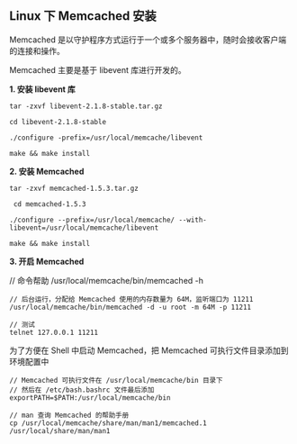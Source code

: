 ## Linux 下 Memcached 安装

Memcached 是以守护程序方式运行于一个或多个服务器中，随时会接收客户端的连接和操作。

Memcached 主要是基于 libevent 库进行开发的。

**1. 安装 libevent 库**

```
tar -zxvf libevent-2.1.8-stable.tar.gz

cd libevent-2.1.8-stable

./configure -prefix=/usr/local/memcache/libevent

make && make install
```

**2. 安装 Memcached**

```
tar -zxvf memcached-1.5.3.tar.gz

 cd memcached-1.5.3
 
./configure --prefix=/usr/local/memcache/ --with-libevent=/usr/local/memcache/libevent

make && make install
```

**3. 开启 Memcached**

// 命令帮助
/usr/local/memcache/bin/memcached -h   

```
// 后台运行，分配给 Memcached 使用的内存数量为 64M，监听端口为 11211
/usr/local/memcache/bin/memcached -d -u root -m 64M -p 11211

// 测试
telnet 127.0.0.1 11211
```

为了方便在 Shell 中启动 Memcached，把 Memcached 可执行文件目录添加到环境配置中

```shell
// Memcached 可执行文件在 /usr/local/memcache/bin 目录下
// 然后在 /etc/bash.bashrc 文件最后添加
exportPATH=$PATH:/usr/local/memcache/bin

// man 查询 Memcached 的帮助手册
cp /usr/local/memcache/share/man/man1/memcached.1 /usr/local/share/man/man1
```
